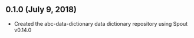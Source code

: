 ## 0.1.0 (July 9, 2018)

- Created the abc-data-dictionary data dictionary repository using Spout v0.14.0
